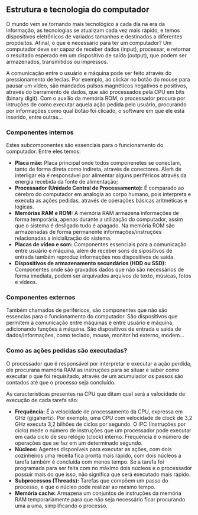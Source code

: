 ## Estrutura e tecnologia do computador
O mundo vem se tornando mais tecnológico a cada dia na era da informação, as tecnologias se atualizam cada vez mais rápido, e temos dispositivos eletrônicos de variados tamanhos
e destinados a diferentes propósitos. Afinal, o que é necessário para ter um computador? Um computador deve ser capaz de receber dados (input), processar, e retornar o resultado
esperado em um dispositivo de saída (output), que podem ser armazenados, transmitidos ou impressos.

A comunicação entre o usuário e máquina pode ser feito através do pressionamento de teclas. Por exemplo, ao clickar no botão do mouse para pausar um vídeo, são mandados pulsos magnéticos
negativos e positivos, através do barramento de dados, que são processados pela CPU em bits (binary digit). Com o auxílio da memória ROM, o processador procura por intruções de como executar
aquela ação pedida pelo usuário, procurando por informações como qual botão foi clicado, o software em que ele está inserido, entre outras...

### Componentes internos
Estes subcomponentes são essenciais para o funcionamento do computador. Entre eles temos:

- **Placa mãe:** Placa principal onde todos componenetes se conectam, tanto de forma direta como indireta, através de conectores. Aleḿ de interligar ela é responsável por alimentar alguns periféricos através da energia recebida da fonte de alimentação;
- **Processador (Unidade Central de Processamento):** É comparado ao cérebro do computador em analogia ao corpo humano, pois interpreta e executa as ações pedidas, através de operações básicas aritméticas e lógicas.
- **Memórias RAM e ROM:** A memória RAM armazena informações de forma temporária, apenas durante a utilização do computador, assim que o sistema é desligado tudo é apagado. Na memória ROM são armazenadas de forma permanente informações/instruções relacionadas a inicialização do sistema.
- **Placas de vídeo e som:** Componentes essenciais para a comunicação entre usuário e máquina, além de receber sons de sipositivos de entrada também reproduz informações nos dispositivos de saída.
- **Dispositivos de armazenamento secundários (HDD ou SSD):** Componentes onde são gravados dados que não são necessários de forma imediata, podem ser arquivados arquivos de texto, músicas, fotos e vídeos.

### Componentes externos
Também chamados de periféricos, são componentes que não são essencias para o funcionamento do computador. São dispositivos que permitem a comunicação entre máquinas e entre usuário e máquina, adicionando funções à máquina. São dispositivos de entrada e saída de dados/informações, como teclado, mouse, monitor hd externo, modem...

### Como as ações pedidas são executadas?
O processador que é responsável por interpretar e executar a ação perdida, ele procurana mamória RAM as instruções para se situar e saber como executar o que foi requisitado, através de um acumulador os passos são contados até que o processo seja concluído.

As características presentes na CPU que ditam qual será a valocidade de execução de cada tarefa são:
- **Frequência:** É a velocidade de processamento da CPU, expressa em GHz (gigahertz). Por exemplo, uma CPU com velocidade de clock de 3,2 GHz executa 3,2 bilhões de ciclos por segundo. O IPC (Instruções por ciclo) mede o número de instruções que um processador pode executar em cada ciclo de seu relógio (clock) interno. Frequência é o número de operações que se faz em um determinado segundo.
- **Núcleos:** Agentes disponíveis para executar as ações, com dois cozinheiros uma receita fica pronta mais rápido, com dois núcleos a tarefa também é concluída com menos tempo. Se a tarefa foi programada para ser feita com no máximo dois núcleos e o processador possuir mais do que isso, não significa que será executado mais rápido.
- **Subprocessos (Threads):** Tarefas que compõem um passo do processo, e que o núcleo pode realizar ao mesmo tempo.
- **Memória cache:** Armazena um conjuntos de instruções da memória RAM temporariamente para que não seja necessário ficar procurando uma a uma, simplificando o processo.